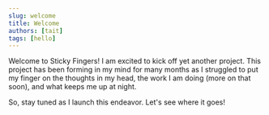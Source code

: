 ```yaml
---
slug: welcome
title: Welcome
authors: [tait]
tags: [hello]
---
```


Welcome to Sticky Fingers! I am excited to kick off yet another project. This project has been forming in my mind for many months as I struggled to put my finger on the thoughts in my head, the work I am doing (more on that soon), and what keeps me up at night.

So, stay tuned as I launch this endeavor. Let's see where it goes!
